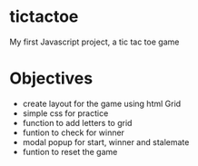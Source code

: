 # tictactoe
My first Javascript project, a tic tac toe game

# Objectives
- create layout for the game using html Grid
- simple css for practice
- function to add letters to grid
- funtion to check for winner
- modal popup for start, winner and stalemate
- funtion to reset the game

